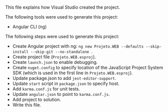 This file explains how Visual Studio created the project.

The following tools were used to generate this project:
- Angular CLI (ng)

The following steps were used to generate this project:
- Create Angular project with ng: `ng new Projeto.WEB --defaults --skip-install --skip-git --no-standalone `.
- Create project file (`Projeto.WEB.esproj`).
- Create `launch.json` to enable debugging.
- Create `nuget.config` to specify location of the JavaScript Project System SDK (which is used in the first line in `Projeto.WEB.esproj`).
- Update package.json to add `jest-editor-support`.
- Update `start` script in `package.json` to specify host.
- Add `karma.conf.js` for unit tests.
- Update `angular.json` to point to `karma.conf.js`.
- Add project to solution.
- Write this file.
